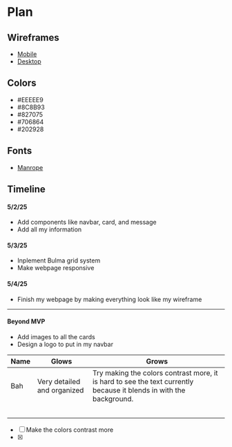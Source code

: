 # Plan

## Wireframes
* [Mobile](https://wireframe.cc/7TaKuo)
* [Desktop](https://wireframe.cc/IXFxPa)

## Colors
* #EEEEE9
* #8C8B93
* #827075
* #706864
* #202928

## Fonts
* [Manrope](https://fonts.google.com/selection/embed)

## Timeline
#### 5/2/25
* Add components like navbar, card, and message
* Add all my information
#### 5/3/25
* Inplement Bulma grid system
* Make webpage responsive
#### 5/4/25
* Finish my webpage by making everything look like my wireframe
---

#### Beyond MVP

* Add images to all the cards
* Design a logo to put in my navbar







| Name | Glows | Grows |
| -------- | ------- | ------- |
| Bah  | Very detailed and organized  | Try making the colors contrast more, it is hard to see the text currently because it blends in with the background.
|    |   |
|   |   |
|   |   |
|   |   |
|   |   |
- [ ] Make the colors contrast more
- [x]
